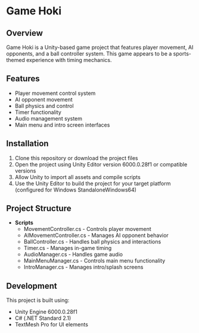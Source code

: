 # Game Hoki

## Overview

Game Hoki is a Unity-based game project that features player movement, AI opponents, and a ball controller system. This game appears to be a sports-themed experience with timing mechanics.

## Features

- Player movement control system
- AI opponent movement
- Ball physics and control
- Timer functionality
- Audio management system
- Main menu and intro screen interfaces

## Installation

1. Clone this repository or download the project files
2. Open the project using Unity Editor version 6000.0.28f1 or compatible versions
3. Allow Unity to import all assets and compile scripts
4. Use the Unity Editor to build the project for your target platform (configured for Windows StandaloneWindows64)

## Project Structure

- **Scripts**
  - MovementController.cs - Controls player movement
  - AIMovementController.cs - Manages AI opponent behavior
  - BallController.cs - Handles ball physics and interactions
  - Timer.cs - Manages in-game timing
  - AudioManager.cs - Handles game audio
  - MainMenuManager.cs - Controls main menu functionality
  - IntroManager.cs - Manages intro/splash screens

## Development

This project is built using:

- Unity Engine 6000.0.28f1
- C# (.NET Standard 2.1)
- TextMesh Pro for UI elements
